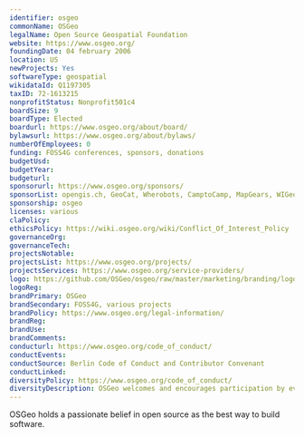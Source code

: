 ```yaml
---
identifier: osgeo
commonName: OSGeo
legalName: Open Source Geospatial Foundation
website: https://www.osgeo.org/
foundingDate: 04 february 2006
location: US
newProjects: Yes
softwareType: geospatial
wikidataId: Q1197305
taxID: 72-1613215
nonprofitStatus: Nonprofit501c4
boardSize: 9
boardType: Elected
boardurl: https://www.osgeo.org/about/board/
bylawsurl: https://www.osgeo.org/about/bylaws/
numberOfEmployees: 0
funding: FOSS4G conferences, sponsors, donations
budgetUsd: 
budgetYear:
budgeturl:
sponsorurl: https://www.osgeo.org/sponsors/
sponsorList: opengis.ch, GeoCat, Wherobots, CamptoCamp, MapGears, WIGeoGIS, WhereGroup, GAIA3D, Terrestris
sponsorship: osgeo
licenses: various
claPolicy:
ethicsPolicy: https://wiki.osgeo.org/wiki/Conflict_Of_Interest_Policy
governanceOrg:
governanceTech:
projectsNotable:
projectsList: https://www.osgeo.org/projects/
projectsServices: https://www.osgeo.org/service-providers/
logo: https://github.com/OSGeo/osgeo/raw/master/marketing/branding/logo/osgeo-logo-rgb.png
logoReg: 
brandPrimary: OSGeo
brandSecondary: FOSS4G, various projects
brandPolicy: https://www.osgeo.org/legal-information/
brandReg:
brandUse:
brandComments:
conducturl: https://www.osgeo.org/code_of_conduct/
conductEvents:
conductSource: Berlin Code of Conduct and Contributor Convenant
conductLinked:
diversityPolicy: https://www.osgeo.org/code_of_conduct/
diversityDescription: OSGeo welcomes and encourages participation by everyone. We are committed to being a community that everyone feels good about joining, and we will always work to treat everyone well. No matter how you identify yourself or how others perceive you: we welcome you.
---
```


OSGeo holds a passionate belief in open source as the best way to build software.
